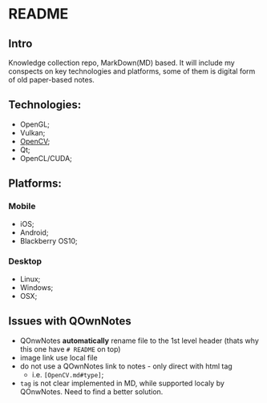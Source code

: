 # README

## Intro 

Knowledge collection repo, MarkDown(MD) based. It will include my conspects on key technologies and platforms, some of them is digital form of old paper-based notes.

## Technologies:
 - OpenGL;
 - Vulkan;
 - [OpenCV](OpenCV/README.md);
 - Qt;
 - OpenCL/CUDA;

## Platforms:

### Mobile

- iOS;
- Android;
- Blackberry OS10;

### Desktop 
 
 - Linux;
 - Windows;
 - OSX;
 
## Issues with QOwnNotes

- QOnwNotes **automatically** rename file to the 1st level header (thats why this one have `# README` on top)
- image link use local file
- do not use a QOwnNotes link to notes - only direct with html tag
    - i.e. `[OpenCV.md#type]`;
- `tag` is not clear implemented in MD, while supported localy by QOnwNotes. Need to find a better solution.
